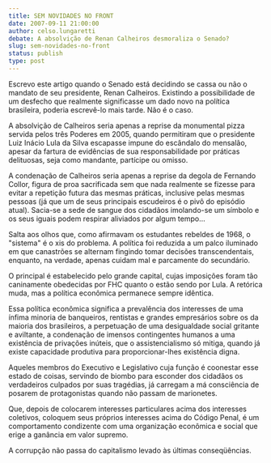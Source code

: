 ```yaml
---
title: SEM NOVIDADES NO FRONT
date: 2007-09-11 21:00:00
author: celso.lungaretti
debate: A absolvição de Renan Calheiros desmoraliza o Senado?
slug: sem-novidades-no-front
status: publish 
type: post
---
```


Escrevo este artigo quando o Senado está decidindo se cassa ou não o mandato de seu presidente, Renan Calheiros. Existindo a possibilidade de um desfecho que realmente significasse um dado novo na política brasileira, poderia escrevê-lo mais tarde. Não é o caso.   

A absolvição de Calheiros seria apenas a reprise da monumental pizza servida pelos três Poderes em 2005, quando permitiram que o presidente Luiz Inácio Lula da Silva escapasse impune do escândalo do mensalão, apesar da fartura de evidências de sua responsabilidade por práticas delituosas, seja como mandante, partícipe ou omisso.  

A condenação de Calheiros seria apenas a reprise da degola de Fernando Collor, figura de proa sacrificada sem que nada realmente se fizesse para evitar a repetição futura das mesmas práticas, inclusive pelas mesmas pessoas (já que um de seus principais escudeiros é o pivô do episódio atual). Sacia-se a sede de sangue dos cidadãos imolando-se um símbolo e os seus iguais podem respirar aliviados por algum tempo...  

Salta aos olhos que, como afirmavam os estudantes rebeldes de 1968, o "sistema" é o xis do problema. A política foi reduzida a um palco iluminado em que canastrões se alternam fingindo tomar decisões transcendentais, enquanto, na verdade, apenas cuidam mal e parcamente do secundário.   

O principal é estabelecido pelo grande capital, cujas imposições foram tão caninamente obedecidas por FHC quanto o estão sendo por Lula. A retórica muda, mas a política econômica permanece sempre idêntica.   

Essa política econômica significa a prevalência dos interesses de uma ínfima minoria de banqueiros, rentistas e grandes empresários sobre os da maioria dos brasileiros, a perpetuação de uma desigualdade social gritante e aviltante, a condenação de imensos contingentes humanos a uma existência de privações inúteis, que o assistencialismo só mitiga, quando já existe capacidade produtiva para proporcionar-lhes existência digna.   

Aqueles membros do Executivo e Legislativo cuja função é coonestar esse estado de coisas, servindo de biombo para esconder dos cidadãos os verdadeiros culpados por suas tragédias, já carregam a má consciência de posarem de protagonistas quando não passam de marionetes.   

Que, depois de colocarem interesses particulares acima dos interesses coletivos, coloquem seus próprios interesses acima do Código Penal, é um comportamento condizente com uma organização econômica e social que erige a ganância em valor supremo.   

A corrupção não passa do capitalismo levado às últimas conseqüências.
